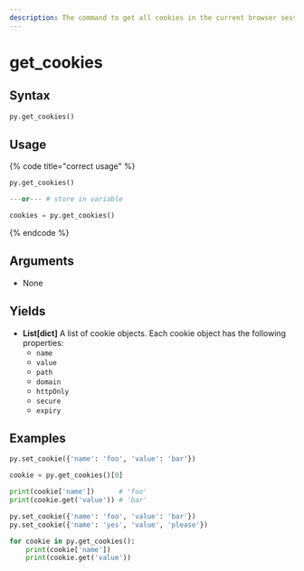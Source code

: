 ```yaml
---
description: The command to get all cookies in the current browser session.
---
```


# get\_cookies

## Syntax

```python
py.get_cookies()
```

## Usage

{% code title="correct usage" %}
```python
py.get_cookies()

---or--- # store in variable

cookies = py.get_cookies()
```
{% endcode %}

## Arguments

* None

## Yields

* **List\[dict\]** A list of cookie objects. Each cookie object has the following properties:
  * `name`
  * `value`
  * `path`
  * `domain`
  * `httpOnly`
  * `secure`
  * `expiry`

## Examples

```python
py.set_cookie({'name': 'foo', 'value': 'bar'})

cookie = py.get_cookies()[0]

print(cookie['name'])      # 'foo'
print(cookie.get('value')) # 'bar'
```

```python
py.set_cookie({'name': 'foo', 'value': 'bar'})
py.set_cookie({'name': 'yes', 'value', 'please'})

for cookie in py.get_cookies():
    print(cookie['name'])
    print(cookie.get('value'))
```

